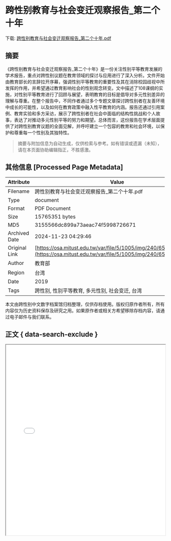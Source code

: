 # 跨性别教育与社会变迁观察报告_第二个十年

<!-- tcd_download_link -->
下载: <a href="../跨性别教育与社会变迁观察报告_第二个十年.pdf" download>跨性别教育与社会变迁观察报告_第二个十年.pdf</a>


<!-- tcd_download_link_end -->

## 摘要

<!-- tcd_abstract -->
《跨性别教育与社会变迁观察报告_第二个十年》是一份关注性别平等教育发展的学术报告，重点对跨性别议题在教育领域的探讨与应用进行了深入分析。文件开始由教育部长的言辞拉开序幕，强调性别平等教育的重要性及其在消除校园歧视中所发挥的作用，并希望通过教育影响社会的性别观念转变。文中描述了108课纲的实施，对性别平等教育进行了回顾与展望，表明教育的目标是倡导对多元性别差异的理解与尊重。在整个报告中，不同作者通过多个专题文章探讨跨性别者在友善环境中成长的可能性，以及如何在教育政策中融入性平教育的内涵。报告还通过引用案例、教育实验和多方采访，展示了跨性别者在社会中面临的结构性挑战和个人故事，表达了对推动多元性别平等的努力和期望。总体而言，这份报告在学术层面提供了对跨性别教育议题的全面见解，并呼吁建立一个包容的教育和社会环境，以保护和尊重每一个性别及其独特性。

<!-- tcd_abstract_end -->

> 摘要与附加信息为自动生成，仅供检索与参考。如有错误或遗漏（未知），请在本页面协助编辑指正，不胜感激。

## 其他信息 [Processed Page Metadata]

| Attribute       | Value                                  |
|-----------------|----------------------------------------|
| Filename        | 跨性别教育与社会变迁观察报告_第二个十年.pdf                             |
| Type            | document                                 |
| Format          | PDF Document                               |
| Size            | 15765351 bytes                           |
| MD5             | 3155566dc899a73aeac74f5998726671                                  |
| Archived Date   | 2024-11-23 04:29:46                             |
| Original Link   | [https://osa.mitust.edu.tw/var/file/5/1005/img/240/655971989.pdf](https://osa.mitust.edu.tw/var/file/5/1005/img/240/655971989.pdf)                         |
| Author          | 教育部                               |
| Region          | 台湾                               |
| Date            | 2019                                 |
| Tags            | 跨性别, 性别平等教育, 多元性别, 社会变迁, 台湾                                 |

本文由跨性别中文数字档案馆归档整理，仅供存档使用。版权归原作者所有，所有内容仅为历史资料保存及研究之用。如果原作者或相关方希望移除存档内容，请通过电子邮件与我们联系。

## 正文 { data-search-exclude }

<!-- tcd_main_text -->
<iframe src="../跨性别教育与社会变迁观察报告_第二个十年.pdf" width="100%" height="600px">
    <p>无法显示PDF，请下载查看。</p>
</iframe>
<!-- tcd_main_text_end -->

